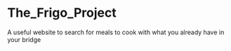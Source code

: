 # The_Frigo_Project
A useful website to search for meals to cook with what you already have in your bridge
